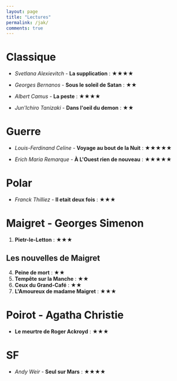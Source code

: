 ```yaml
---
layout: page
title: "Lectures"
permalink: /jak/
comments: true
---
```


# Classique

* *Svetlana Alexievitch* - **La supplication** : ★★★★

* *Georges Bernanos* - **Sous le soleil de Satan** : ★★

* *Albert Camus* - **La peste** : ★★★★

* *Jun'Ichiro Tanizaki* - **Dans l'oeil du demon** : ★★

# Guerre

* *Louis-Ferdinand Celine* - **Voyage au bout de la Nuit** : ★★★★★

* *Erich Maria Remarque* - **À L'Ouest rien de nouveau** : ★★★★★

# Polar

* *Franck Thilliez* - **Il etait deux fois** : ★★★

# Maigret - Georges Simenon

1. **Pietr-le-Letton** : ★★★

## Les nouvelles de Maigret

4. **Peine de mort** : ★★
10. **Tempête sur la Manche** : ★★
13. **Ceux du Grand-Café** : ★★ 
18. **L'Amoureux de madame Maigret** : ★★★

# Poirot - Agatha Christie

* **Le meurtre de Roger Ackroyd** : ★★★

# SF

* *Andy Weir* - **Seul sur Mars** : ★★★★